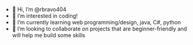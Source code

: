 - 👋 Hi, I’m @rbravo404
- 👀 I’m interested in coding!
- 🌱 I’m currently learning web programming/design, java, C#, python
- 💞️ I’m looking to collaborate on projects that are beginner-friendly and will help me build some skills


<!---
rbravo404/rbravo404 is a ✨ special ✨ repository because its `README.md` (this file) appears on your GitHub profile.
You can click the Preview link to take a look at your changes.
--->

